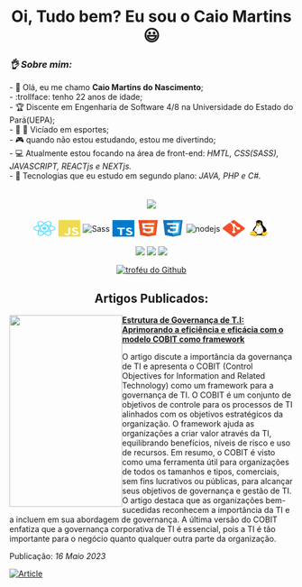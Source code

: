 <div>
  <h1 align="center">Oi, Tudo bem? Eu sou o Caio Martins 😃️</h1>
  

  
 ### <i> 👌 Sobre mim:</i>
<div align=""> 
   - 🐺 Olá, eu me chamo <b> Caio Martins do Nascimento</b>;<br>
   - :trollface: tenho 22 anos de idade; <br>
   - 🏆 Discente em Engenharia de Software 4/8 na Universidade do Estado do Pará(UEPA); <br>
   - 🏀 💪 Vicíado em esportes; <br>
   - 🎮 quando não estou estudando, estou me divertindo; <br>
   - 💻 Atualmente estou focando na área de front-end: <i> HMTL, CSS(SASS), JAVASCRIPT, REACTjs e NEXTjs.</i><br>
   - 🥈 Tecnologias que eu estudo em segundo plano: <i>JAVA, PHP e C#.</i>
  
</div>
<br>
<br>
 <div align="center">
      <img height="160em" src="http://github-readme-streak-stats.herokuapp.com?user=CaioMartinss&theme=chartreuse-dark&hide_border=false&locale=pt-br(https://git.io/streak-stats)"></img>
  </div>
  
<!-- <div align="center">
  <a href="https://github.com/CaioMartinss">
    <img height="150em" src="https://github-readme-stats.vercel.app/api?username=CaioMartinss&count_private=true&include_all_commits=true&show_icons=true&theme=chartreuse-dark&hide_border=false&show_owner=true"/>
    <img height="150em" src="https://github-readme-stats.vercel.app/api/top-langs/?username=CaioMartinss&theme=chartreuse-dark&hide_border=false&&layout=compact"/>
  </a>
</div> -->

<div align="center" valign="top"><br>
  <img align="center" alt="React" height="30" width="40" src="https://raw.githubusercontent.com/devicons/devicon/master/icons/react/react-original.svg">
<!--   <img align="center" alt="Redux" height="30" width="40" src="https://raw.githubusercontent.com/devicons/devicon/master/icons/redux/redux-original.svg"> -->
  <img align="center" alt="Js" height="30" width="40" src="https://raw.githubusercontent.com/devicons/devicon/master/icons/javascript/javascript-plain.svg">
  <img align="center" alt="Sass" height="30" width="40" src="https://cdn.jsdelivr.net/gh/devicons/devicon/icons/sass/sass-original.svg">
  <img align="center" alt="Js" height="30" width="40" src="https://raw.githubusercontent.com/devicons/devicon/master/icons/typescript/typescript-plain.svg">
  <img align="center" alt="HTML" height="30" width="40" src="https://raw.githubusercontent.com/devicons/devicon/master/icons/html5/html5-original.svg">
  <img align="center" alt="CSS" height="30" width="40" src="https://raw.githubusercontent.com/devicons/devicon/master/icons/css3/css3-original.svg">
  <img align="center" alt="nodejs" height="30" width="40" src="https://cdn.worldvectorlogo.com/logos/nodejs-icon.svg">
<!--   <img align="center" alt="Wa-Jest" height="30" width="40" src="https://cdn.jsdelivr.net/gh/devicons/devicon/icons/jest/jest-plain.svg"> -->
  <img align="center" alt="git" height="30" width="40" src="https://raw.githubusercontent.com/devicons/devicon/master/icons/git/git-original.svg">
<!--   <img align="center" alt="github" height="35" width="35" src="/assets/GitHub.png"> -->
<!--   <img align="center" alt="github" height="30" width="40" src="https://raw.githubusercontent.com/devicons/devicon/master/icons/github/github-original.svg"> -->
  <img align="center" alt="linux" height="30" width="40" src="https://raw.githubusercontent.com/devicons/devicon/master/icons/linux/linux-original.svg">
</div><br>

<div align="center">
  <a href="https://www.instagram.com/caiomartinxs__/" target="_blank"><img src="https://img.shields.io/badge/-Instagram-%23E4405F?style=for-the-badge&logo=instagram&logoColor=white" target="_blank"></a>
  <a href="https://www.linkedin.com/in/caio-martinss/" target="_blank"><img src="https://img.shields.io/badge/-LinkedIn-%230077B5?style=for-the-badge&logo=linkedin&logoColor=white" target="_blank"></a> 
  <a href="mailto:martinscaio29@gmail.com"><img src="https://img.shields.io/badge/-Gmail-%23333?style=for-the-badge&logo=gmail&logoColor=white" target="_blank"></a>
</div>
         
<p align="center">
  <a href="https://github.com/ryo-ma/github-profile-trophy">
    <img src="https://github-profile-trophy.vercel.app/?username=CaioMartinss&theme=gruvbox&row=1" alt="troféu do Github">
  </a>
</p>






  
  <h2 align="center"> Artigos Publicados: </h2>
 
 
 
[<img src="https://github.com/CaioMartinss/CaioMartinss/assets/83457944/b4202133-bc97-42ff-9f8a-e9ccca99b236" align="left" width="200"  height="340"/>](http://sevenpublicacoes.com.br/index.php/editora/article/view/1351)
        **[Estrutura de Governança de T.I: Aprimorando a eficiência e eficácia  com o modelo COBIT como framework](http://sevenpublicacoes.com.br/index.php/editora/article/view/1351)**
        
   O artigo discute a importância da governança de TI e apresenta o COBIT (Control Objectives for Information and Related Technology) como um framework para a governança de TI. O COBIT é um conjunto de objetivos de controle para os processos de TI alinhados com os objetivos estratégicos da organização. O framework ajuda as organizações a criar valor através da TI, equilibrando benefícios, níveis de risco e uso de recursos. Em resumo, o COBIT é visto como uma ferramenta útil para organizações de todos os tamanhos e tipos, comerciais, sem fins lucrativos ou públicas, para alcançar seus objetivos de governança e gestão de TI. O artigo destaca que as organizações bem-sucedidas reconhecem a importância da TI e a incluem em sua abordagem de governança. A última versão do COBIT enfatiza que a governança corporativa de TI é essencial, pois a TI é tão importante para o negócio quanto qualquer outra parte da organização.

 Publicação: *16 Maio 2023*        
 
 [![Article](https://img.shields.io/badge/Article-Read-blue)](http://sevenpublicacoes.com.br/index.php/editora/article/view/1351)



<!-- <div align="center">
  <a href="https://github.com/CaioMartinss/Lista_simples">
    <img align="center" src="https://github-readme-stats.vercel.app/api/pin/?username=CaioMartinss&repo=lista_simples" />
  </a>
  
  
  <a href="https://github.com/CaioMartinss/calculadora">
    <img align="center" src="https://github-readme-stats.vercel.app/api/pin/?username=CaioMartinss&repo=calculadora" />
  </a>

</div>

 -->



         

